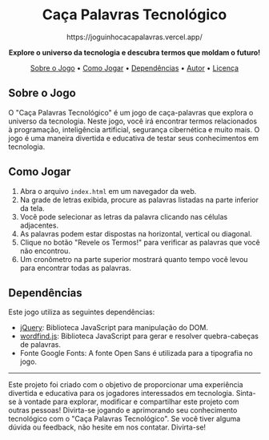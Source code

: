 <h1 align="center">Caça Palavras Tecnológico</h1>

<p align="center">
  https://joguinhocacapalavras.vercel.app/
</p>

<p align="center">
  <strong>Explore o universo da tecnologia e descubra termos que moldam o futuro!</strong>
</p>

<p align="center">
  <a href="#sobre-o-jogo">Sobre o Jogo</a> •
  <a href="#como-jogar">Como Jogar</a> •
  <a href="#dependências">Dependências</a> •
  <a href="#autor">Autor</a> •
  <a href="#licença">Licença</a>
</p>

## Sobre o Jogo

O "Caça Palavras Tecnológico" é um jogo de caça-palavras que explora o universo da tecnologia. Neste jogo, você irá encontrar termos relacionados à programação, inteligência artificial, segurança cibernética e muito mais. O jogo é uma maneira divertida e educativa de testar seus conhecimentos em tecnologia.

## Como Jogar

1. Abra o arquivo `index.html` em um navegador da web.
2. Na grade de letras exibida, procure as palavras listadas na parte inferior da tela.
3. Você pode selecionar as letras da palavra clicando nas células adjacentes.
4. As palavras podem estar dispostas na horizontal, vertical ou diagonal.
5. Clique no botão "Revele os Termos!" para verificar as palavras que você não encontrou.
6. Um cronômetro na parte superior mostrará quanto tempo você levou para encontrar todas as palavras.

## Dependências

Este jogo utiliza as seguintes dependências:

-   [jQuery](https://jquery.com/): Biblioteca JavaScript para manipulação do DOM.
-   [wordfind.js](https://github.com/bunkat/wordfind): Biblioteca JavaScript para gerar e resolver quebra-cabeças de palavras.
-   Fonte Google Fonts: A fonte Open Sans é utilizada para a tipografia no jogo.

---

Este projeto foi criado com o objetivo de proporcionar uma experiência divertida e educativa para os jogadores interessados em tecnologia. Sinta-se à vontade para explorar, modificar e compartilhar este projeto com outras pessoas! Divirta-se jogando e aprimorando seu conhecimento tecnológico com o "Caça Palavras Tecnológico". Se você tiver alguma dúvida ou feedback, não hesite em nos contatar. Divirta-se!
